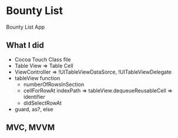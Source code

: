 # Bounty List
Bounty List App

## What I did
- Cocoa Touch Class file
- Table View => Table Cell
- ViewController => !UITableViewDataSorce, !UITableViewDelegate
- tableView function
    - numberOfRowsInSection
    - cellForRowAt indexPath => tableView.dequeueReusableCell => identifier
    - didSelectRowAt
- guard, as?, else

## MVC, MVVM
